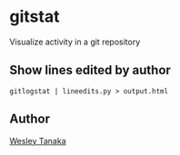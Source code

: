 gitstat
=======

Visualize activity in a git repository

Show lines edited by author
---------------------------

    gitlogstat | lineedits.py > output.html

Author
------

[Wesley Tanaka](http://wtanaka.com/)
